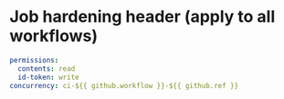 # Job hardening header (apply to all workflows)

```yaml
permissions:
  contents: read
  id-token: write
concurrency: ci-${{ github.workflow }}-${{ github.ref }}
```
